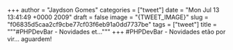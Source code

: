 
+++
author = "Jaydson Gomes"
categories = ["tweet"]
date = "Mon Jul 13 13:41:49 +0000 2009"
draft = false
image = "{TWEET_IMAGE}"
slug = "f06835d5caa2cf9cbe77cf03f6eb91a0dd7737be"
tags = ["tweet"]
title = """#PHPDevBar - Novidades et..."""
+++
#PHPDevBar - Novidades etão por vir... aguardem!
